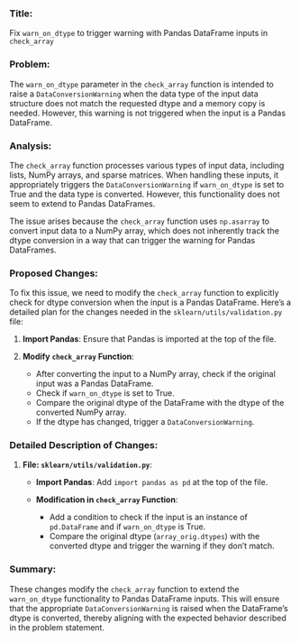 ### Title:
Fix `warn_on_dtype` to trigger warning with Pandas DataFrame inputs in `check_array`

### Problem:
The `warn_on_dtype` parameter in the `check_array` function is intended to raise a `DataConversionWarning` when the data type of the input data structure does not match the requested dtype and a memory copy is needed. However, this warning is not triggered when the input is a Pandas DataFrame.

### Analysis:
The `check_array` function processes various types of input data, including lists, NumPy arrays, and sparse matrices. When handling these inputs, it appropriately triggers the `DataConversionWarning` if `warn_on_dtype` is set to True and the data type is converted. However, this functionality does not seem to extend to Pandas DataFrames.

The issue arises because the `check_array` function uses `np.asarray` to convert input data to a NumPy array, which does not inherently track the dtype conversion in a way that can trigger the warning for Pandas DataFrames.

### Proposed Changes:
To fix this issue, we need to modify the `check_array` function to explicitly check for dtype conversion when the input is a Pandas DataFrame. Here’s a detailed plan for the changes needed in the `sklearn/utils/validation.py` file:

1. **Import Pandas**:
   Ensure that Pandas is imported at the top of the file.

2. **Modify `check_array` Function**:

   - After converting the input to a NumPy array, check if the original input was a Pandas DataFrame.
   - Check if `warn_on_dtype` is set to True.
   - Compare the original dtype of the DataFrame with the dtype of the converted NumPy array.
   - If the dtype has changed, trigger a `DataConversionWarning`.

### Detailed Description of Changes:
1. **File: `sklearn/utils/validation.py`**:
   - **Import Pandas**: Add `import pandas as pd` at the top of the file.
   
   - **Modification in `check_array` Function**:
     - Add a condition to check if the input is an instance of `pd.DataFrame` and if `warn_on_dtype` is True.
     - Compare the original dtype (`array_orig.dtypes`) with the converted dtype and trigger the warning if they don’t match.



### Summary:
These changes modify the `check_array` function to extend the `warn_on_dtype` functionality to Pandas DataFrame inputs. This will ensure that the appropriate `DataConversionWarning` is raised when the DataFrame’s dtype is converted, thereby aligning with the expected behavior described in the problem statement.